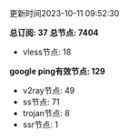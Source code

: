 更新时间2023-10-11 09:52:30

**总订阅: 37**
**总节点: 7404**
- vless节点: 18

**google ping有效节点: 129**
- v2ray节点: 49
- ss节点: 71
- trojan节点: 8
- ssr节点: 1
